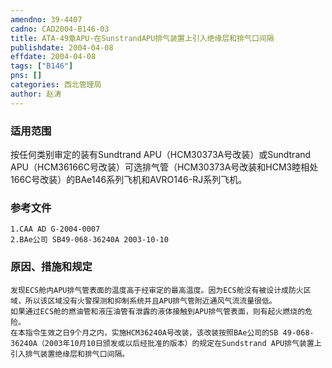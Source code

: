 ```yaml
---
amendno: 39-4407  
cadno: CAD2004-B146-03  
title: ATA-49章APU-在SunstrandAPU排气装置上引入绝缘层和排气口间隔  
publishdate: 2004-04-08  
effdate: 2004-04-08  
tags: ["B146"]  
pns: []  
categories: 西北管理局  
author: 赵涛  
---
```

  
### 适用范围  
按任何类别审定的装有Sundtrand APU（HCM30373A号改装）或Sundtrand APU（HCM36166C号改装）可选排气管（HCM30373A号改装和HCM3睦相处166C号改装）的BAe146系列飞机和AVRO146-RJ系列飞机。  
  
<!--more-->  
### 参考文件  
    1.CAA AD G-2004-0007  
    2.BAe公司 SB49-068-36240A 2003-10-10  
  
### 原因、措施和规定  
    发现ECS舱内APU排气管表面的温度高于经审定的最高温度。因为ECS舱没有被设计成防火区域，所以该区域没有火警探测和抑制系统并且APU排气管附近通风气流流量很低。  
    如果通过ECS舱的燃油管和液压油管有泄露的液体接触到APU排气管表面，则有起火燃烧的危险。  
    在本指令生效之日9个月之内，实施HCM36240A号改装，该改装按照BAe公司的SB 49-068-36240A（2003年10月10日颁发或以后经批准的版本）的规定在Sundstrand APU排气装置上引入排气装置绝缘层和排气口间隔。  
  
